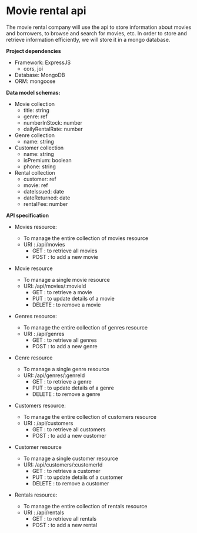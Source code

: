 # Movie rental api
The movie rental company will use the api to store information about movies and borrowers, to browse and search for movies, etc. In order to store and retrieve information efficiently, we will store it in a mongo database.

**Project dependencies**
 - Framework: ExpressJS
	 - cors, joi 
 - Database: MongoDB
 - ORM: mongoose

**Data model schemas:**
 - Movie collection
	 - title: string
	 - genre: ref
	 - numberInStock: number
	 - dailyRentalRate: number
 - Genre collection
	 - name: string
 - Customer collection
	 - name: string
	 - isPremium: boolean
	 - phone: string
 - Rental collection
	 - customer: ref
	 - movie: ref
	 - dateIssued: date
	 - dateReturned: date
	 - rentalFee: number

**API specification**

 - Movies resource: 
	 - To manage the entire collection of movies resource
	 - URI : /api/movies
		 - GET : to retrieve all movies
		 - POST : to add a new movie

 - Movie resource
	 - To manage a single movie resource
	 - URI: /api/movies/:movieId
		 - GET : to retrieve a movie
		 - PUT : to update details of a movie
		 - DELETE : to remove a movie

  - Genres resource: 
	 - To manage the entire collection of genres resource
	 - URI : /api/genres
		 - GET : to retrieve all genres
		 - POST : to add a new genre

 - Genre resource
	 - To manage a single genre resource
	 - URI: /api/genres/:genreId
		 - GET : to retrieve a genre
		 - PUT : to update details of a genre
		 - DELETE : to remove a genre

- Customers resource: 
	 - To manage the entire collection of customers resource
	 - URI : /api/customers
		 - GET : to retrieve all customers
		 - POST : to add a new customer

 - Customer resource
	 - To manage a single customer resource
	 - URI: /api/customers/:customerId
		 - GET : to retrieve a customer
		 - PUT : to update details of a customer
		 - DELETE : to remove a customer

- Rentals resource: 
	 - To manage the entire collection of rentals resource
	 - URI : /api/rentals
		 - GET : to retrieve all rentals
		 - POST : to add a new rental
